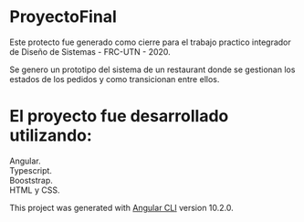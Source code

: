 # ProyectoFinal

Este protecto fue generado como cierre para el trabajo practico integrador de Diseño de Sistemas - FRC-UTN - 2020.  

Se genero un prototipo del sistema de un restaurant donde se gestionan los estados de los pedidos y como transicionan entre ellos.  

# El proyecto fue desarrollado utilizando:  
Angular.  
Typescript.  
Booststrap.  
HTML y CSS.  

This project was generated with [Angular CLI](https://github.com/angular/angular-cli) version 10.2.0.
